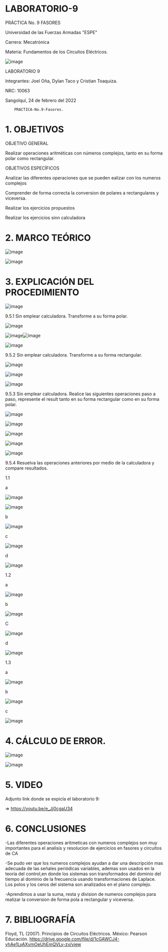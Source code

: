 # LABORATORIO-9

PRÁCTICA No. 9 FASORES

Universidad de las Fuerzas Armadas "ESPE"

Carrera: Mecatrónica

Materia: Fundamentos de los Circuitos Eléctricos.
 
 ![image](https://user-images.githubusercontent.com/116817673/221183492-22a1f74b-8185-40c3-8658-e9b8462e643b.png)

LABORATORIO 9

Integrantes: Joel Oña, Dylan Taco y Cristian Toaquiza.

NRC: 10063

Sangolquí, 24 de febrero del 2022

		PRACTICA-No.9-Fasores.
    
# 1. OBJETIVOS

OBJETIVO GENERAL

Realizar operaciones aritméticas con números complejos, tanto en su forma polar como rectangular.

OBJETIVOS ESPECÍFICOS

Analizar las diferentes operaciones que se pueden ealizar con los numeros complejos

Comprender de forma correcta la conversion de polares a rectangulares y viceversa.

Realizar los ejercicios propuestos

Realizar los ejercicios sinn calculadora

# 2. MARCO TEÓRICO

![image](https://user-images.githubusercontent.com/116817673/221184266-65feb57f-2f05-46ee-8c87-2d72e000faae.png)

![image](https://user-images.githubusercontent.com/116817673/221184419-b815cc2c-38bd-4151-b4b5-8511b92b338d.png)

# 3. EXPLICACIÓN DEL PROCEDIMIENTO

![image](https://user-images.githubusercontent.com/116817673/221185178-6d8f7b92-0cc9-49b1-bf0c-405fce77ac3a.png)

9.5.1 Sin emplear calculadora. Transforme a su forma polar.

![image](https://user-images.githubusercontent.com/116817673/221185751-bf8d3b56-be8e-4ab1-b1a4-cf1b0a603b44.png)

![image](https://user-images.githubusercontent.com/116817673/221185715-b9128012-7fac-4b3c-b553-6f31bcf6f0d3.png)![image](https://user-images.githubusercontent.com/116817673/221186008-9878fa41-f2ad-424a-840d-e1966d331ac9.png)

![image](https://user-images.githubusercontent.com/116817673/221186410-798423f6-73fe-4097-9ed7-f35c756b569e.png)

9.5.2 Sin emplear calculadora. Transforme a su forma rectangular.

![image](https://user-images.githubusercontent.com/116817673/221186561-e70a596b-69d6-496d-940b-0410665fb56d.png)

![image](https://user-images.githubusercontent.com/116817673/221186686-f99b8c04-d44b-4963-aef7-4fdd3b892353.png)

![image](https://user-images.githubusercontent.com/116817673/221186808-6fd93f34-13ef-4dbf-84c6-3b65c49e030e.png)

9.5.3  Sin emplear calculadora. Realice las siguientes operaciones paso a paso, represente el result tanto en su forma rectangular como en su forma polar.

![image](https://user-images.githubusercontent.com/116817673/221188034-5241b3e5-345b-4aed-929e-52c10ea7a164.png)

![image](https://user-images.githubusercontent.com/116817673/221188102-d8bdd0cb-7e4c-4321-ae85-bb72959986dd.png)

![image](https://user-images.githubusercontent.com/116817673/221188153-d13b6d1a-b1a9-41dc-a717-84a16d5084d1.png)

![image](https://user-images.githubusercontent.com/116817673/221188272-b15d5b58-b949-4e1d-be79-7463c674a239.png)

![image](https://user-images.githubusercontent.com/116817673/221188337-8efa1efd-1a2e-4b6f-beb2-2da4fad3fdcb.png)

9.5.4  Resuelva las operaciones anteriores por medio de la calculadora y compare resultados.

1.1

a

![image](https://user-images.githubusercontent.com/116817673/221192280-8d7c06eb-f0c1-4f66-8c40-667a30507615.png)

![image](https://user-images.githubusercontent.com/116817673/221192586-2ddc799a-e7c5-4190-8f9b-f92851104296.png)


b

![image](https://user-images.githubusercontent.com/116817673/221193091-9240b60e-96d6-45be-9536-a430a9990407.png)

c

![image](https://user-images.githubusercontent.com/116817673/221193302-55f4cd78-42a4-4e63-9f15-e39e655b6841.png)

d

![image](https://user-images.githubusercontent.com/116817673/221193385-aa3334cb-d5a8-4d04-aeb5-ca772d636680.png)

1.2

a

![image](https://user-images.githubusercontent.com/116817673/221193929-0aae6aab-8fdf-4e4c-8d73-f16f0649531d.png)

b

![image](https://user-images.githubusercontent.com/116817673/221194392-1f0cff95-c72c-4a0e-b612-230de541a5a2.png)

C

![image](https://user-images.githubusercontent.com/116817673/221194609-34042cc2-5907-4468-b723-cb43272942e7.png)

d

![image](https://user-images.githubusercontent.com/116817673/221194842-7d336c21-0fef-495a-a5f7-ae87c8c87d0f.png)

1.3

a

![image](https://user-images.githubusercontent.com/116817673/221195758-ebb026e7-667a-4040-a7c1-f2e31bbd9ef0.png)

b

![image](https://user-images.githubusercontent.com/116817673/221197016-a3abdfc3-04fe-4a07-a850-fd4209811838.png)

c

![image](https://user-images.githubusercontent.com/116817673/221201676-2a4bf2f8-0197-448c-aec6-27df9a4e4bc3.png)

# 4. CÁLCULO DE ERROR.

![image](https://user-images.githubusercontent.com/116817673/221187208-e4ba82ac-e239-4657-b458-12e7c208408c.png)

![image](https://user-images.githubusercontent.com/116817673/221187130-e637a689-bdfd-47b6-832a-78da534bd832.png)


# 5. VIDEO

Adjunto link donde se expicla  el  laboratorio 9:

=> https://youtu.be/e_Jj0cgaU34

# 6. CONCLUSIONES

-Las diferentes operaciones aritmeticas con numeros complejos son muy importantes para el analisis y resolucion de ejercicios en fasores y circuitos de CA

-Se pudo ver que los numeros complejos ayudan a dar una descripción mas adecuada de las señales periódicas variables, ademas son usados en la teoría del control,en donde los sistemas son transformados del dominio del tiempo al dominio de la frecuencia usando transformaciones de Laplace. Los polos y los ceros del sistema son analizados en el plano complejo. 

-Aprendimos a usar la suma, resta y division de numeros complejos para realizar la conversion de forma pola a rectangular y viceversa.

# 7. BIBLIOGRAFÍA

Floyd, TL (2007). Principios de Circuitos Eléctricos. México: Pearson Educación. https://drive.google.com/file/d/1cGAWCJ4-yhAe1LyAXvmOeUhEmQVLy-zv/view
